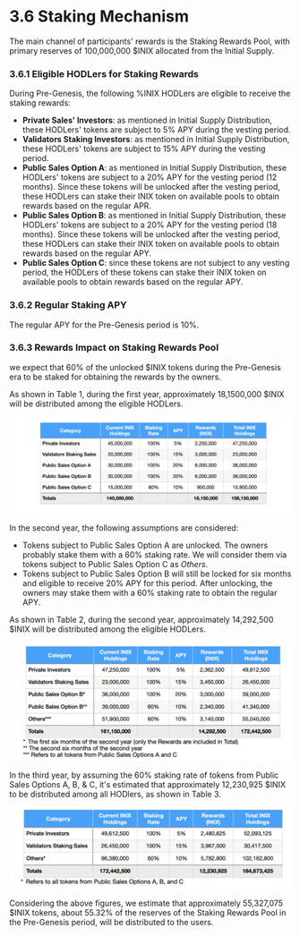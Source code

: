# 3.6 Staking Mechanism

The main channel of participants' rewards is the Staking Rewards Pool, with primary reserves of 100,000,000 $INIX allocated from the Initial Supply.

### 3.6.1 Eligible HODLers for Staking Rewards

During Pre-Genesis, the following %INIX HODLers are eligible to receive the staking rewards:

* **Private Sales' Investors**: as mentioned in Initial Supply Distribution, these HODLers' tokens are subject to 5% APY during the vesting period.&#x20;
* **Validators Staking Investors**: as mentioned in Initial Supply Distribution, these HODLers' tokens are subject to 15% APY during the vesting period.&#x20;
* **Public Sales Option A**: as mentioned in Initial Supply Distribution, these HODLers' tokens are subject to a 20% APY for the vesting period (12 months). Since these tokens will be unlocked after the vesting period, these HODLers can stake their INIX token on available pools to obtain rewards based on the regular APR.&#x20;
* **Public Sales Option B**: as mentioned in Initial Supply Distribution, these HODLers' tokens are subject to a 20% APY for the vesting period (18 months). Since these tokens will be unlocked after the vesting period, these HODLers can stake their INIX token on available pools to obtain rewards based on the regular APY.&#x20;
* **Public Sales Option C**: since these tokens are not subject to any vesting period, the HODLers of these tokens can stake their INIX token on available pools to obtain rewards based on the regular APY.&#x20;

### 3.6.2 Regular Staking APY

The regular APY for the Pre-Genesis period is 10%.&#x20;

### 3.6.3 Rewards Impact on Staking Rewards Pool

we expect that 60% of the unlocked $INIX tokens during the Pre-Genesis era to be staked for obtaining the rewards by the owners.

As shown in Table 1, during the first year, approximately 18,1500,000 $INIX will be distributed among the eligible HODLers.

![Table 1. Estimated distribution of staking rewards for the first year. ](../.gitbook/assets/pre-geneis-rewards-year1.png)

In the second year, the following assumptions are considered:

* Tokens subject to Public Sales Option A are unlocked. The owners probably stake them with a 60% staking rate. We will consider them via tokens subject to Public Sales Option C as _Others_.
* Tokens subject to Public Sales Option B will still be locked for six months and eligible to receive 20% APY for this period. After unlocking, the owners may stake them with a 60% staking rate to obtain the regular APY.

As shown in Table 2, during the second year, approximately 14,292,500 $INIX will be distributed among the eligible HODLers.

![Table 2. Estimated distribution of staking rewards for the second year. ](../.gitbook/assets/pre-genesis-rewards-year2.png)

In the third year, by assuming the 60% staking rate of tokens from Public Sales Options A, B, & C, it's estimated that approximately 12,230,925 $INIX to be distributed among all HODlers, as shown in Table 3.

![Table 3. Estimated distribution of staking rewards for the third year. ](../.gitbook/assets/gen-per-rewards-year3.png)

Considering the above figures, we estimate that approximately 55,327,075 $INIX tokens, about 55.32% of the reserves of the Staking Rewards Pool in the Pre-Genesis period, will be distributed to the users.&#x20;
